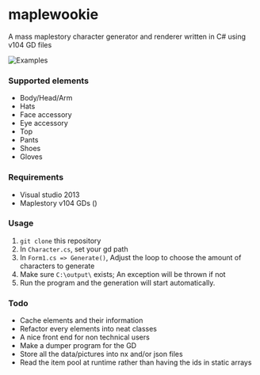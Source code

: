 # maplewookie


A mass maplestory character generator and renderer written in C# using v104 GD files

![Examples](http://i.imgur.com/o5VHvuU.png)

### Supported elements

- Body/Head/Arm
- Hats
- Face accessory
- Eye accessory
- Top
- Pants
- Shoes
- Gloves


### Requirements

- Visual studio 2013
- Maplestory v104 GDs ([]( "link"))

### Usage

1. `git clone` this repository
2. In `Character.cs`, set your gd path
3. In `Form1.cs => Generate()`, Adjust the loop to choose the amount of characters to generate
4. Make sure `C:\output\` exists; An exception will be thrown if not
5. Run the program and the generation will start automatically.

### Todo

- Cache elements and their information
- Refactor every elements into neat classes
- A nice front end for non technical users
- Make a dumper program for the GD
- Store all the data/pictures into nx and/or json files
- Read the item pool at runtime rather than having the ids in static arrays